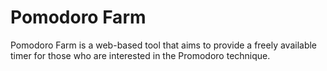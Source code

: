 Pomodoro Farm
============

Pomodoro Farm is a web-based tool that aims to provide a freely available timer for those who are interested in the Promodoro technique. 
